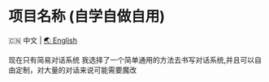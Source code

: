 # 项目名称 (自学自做自用)

🇨🇳 中文 | [🌏 English](README.md)

现在只有简易对话系统
我选择了一个简单通用的方法去书写对话系统,并且可以自由定制，对大量的对话来说可能需要魔改

